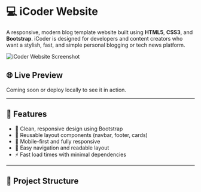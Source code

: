 # 💻 iCoder Website

A responsive, modern blog template website built using **HTML5**, **CSS3**, and **Bootstrap**. iCoder is designed for developers and content creators who want a stylish, fast, and simple personal blogging or tech news platform.

![iCoder Website Screenshot](https://github.com/SANJAYSINGH1117/iCoder_website/blob/main/assets/images/screenshot.png) <!-- Replace with an actual screenshot if available -->

## 🌐 Live Preview

Coming soon or deploy locally to see it in action.

---

## 🚀 Features

- 🌟 Clean, responsive design using Bootstrap  
- 🧱 Reusable layout components (navbar, footer, cards)  
- 📱 Mobile-first and fully responsive  
- 🧭 Easy navigation and readable layout  
- ⚡ Fast load times with minimal dependencies  

---

## 📁 Project Structure

